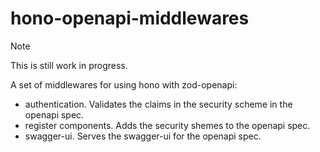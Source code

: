 # hono-openapi-middlewares

> [!NOTE]
> This is still work in progress.

A set of middlewares for using hono with zod-openapi:

- authentication. Validates the claims in the security scheme in the openapi spec.
- register components. Adds the security shemes to the openapi spec.
- swagger-ui. Serves the swagger-ui for the openapi spec.
